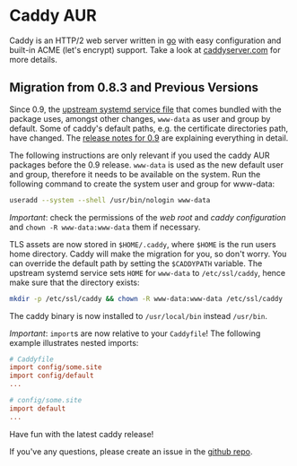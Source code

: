 # Caddy AUR

Caddy is an HTTP/2 web server written in [go](golang.org) with easy configuration and built-in ACME (let's encrypt) support.
Take a look at [caddyserver.com](https://caddyserver.com/) for more details.

## Migration from 0.8.3 and Previous Versions

Since 0.9, the [upstream systemd service file](https://github.com/mholt/caddy/blob/master/dist/init/linux-systemd/caddy.service) that comes bundled with the package uses, amongst other changes, `www-data` as user and group by default.
Some of caddy's default paths, e.g. the certificate directories path, have changed.
The [release notes for 0.9](https://caddyserver.com/blog/caddy-0_9-released) are explaining everything in detail.

The following instructions are only relevant if you used the caddy AUR packages before the 0.9 release.
`www-data` is used as the new default user and group, therefore it needs to be available on the system.
Run the following command to create the system user and group for www-data:

```sh
useradd --system --shell /usr/bin/nologin www-data
```

*Important*: check the permissions of the *web root* and *caddy configuration* and `chown -R www-data:www-data` them if necessary.

TLS assets are now stored in `$HOME/.caddy`, where `$HOME` is the run users home directory.
Caddy will make the migration for you, so don't worry.
You can override the default path by setting the `$CADDYPATH` variable.
The upstream systemd service sets `HOME` for `www-data` to `/etc/ssl/caddy`, hence make sure that the directory exists:

```sh
mkdir -p /etc/ssl/caddy && chown -R www-data:www-data /etc/ssl/caddy
```

The caddy binary is now installed to `/usr/local/bin` instead `/usr/bin`.

*Important*: `import`s are now relative to your `Caddyfile`! The following example illustrates nested imports:

```ini
# Caddyfile
import config/some.site
import config/default
...

# config/some.site
import default
...
```

Have fun with the latest caddy release!

If you've any questions, please create an issue in the [github repo](https://github.com/klingtnet/caddy-AUR).

